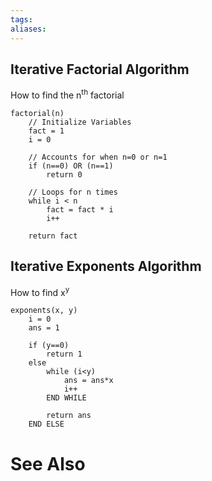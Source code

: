 ```yaml
---
tags: 
aliases:
---
```

## Iterative Factorial Algorithm
How to find the n<sup>th</sup> factorial

```
factorial(n)
	// Initialize Variables
	fact = 1
	i = 0
	
	// Accounts for when n=0 or n=1
	if (n==0) OR (n==1)
		return 0
	
	// Loops for n times
	while i < n
		fact = fact * i
		i++
	
	return fact 
```

## Iterative Exponents Algorithm
How to find x<sup>y</sup>

```
exponents(x, y)
	i = 0
	ans = 1
	
	if (y==0)
		return 1	
	else
		while (i<y)
			ans = ans*x
			i++
		END WHILE
		
		return ans
	END ELSE
```

# See Also

